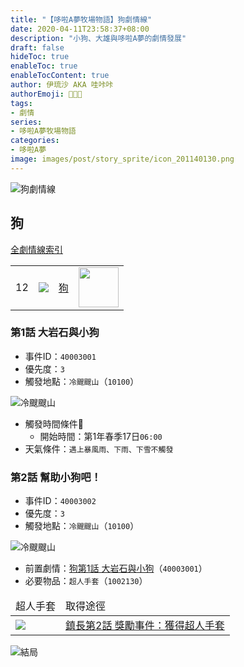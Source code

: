 ```yaml
---
title: "【哆啦A夢牧場物語】狗劇情線"
date: 2020-04-11T23:58:37+08:00
description: "小狗、大雄與哆啦A夢的劇情發展"
draft: false
hideToc: true
enableToc: true
enableTocContent: true
author: 伊琉沙 AKA 哇咔咔
authorEmoji: 👩🏿‍🚀
tags: 
- 劇情
series:
- 哆啦A夢牧場物語
categories:
- 哆啦A夢
image: images/post/story_sprite/icon_201140130.png
---
```

![狗劇情線](/images/post/story_texture2d/EventImage_3002.png)
## 狗
[全劇情線索引](../doraemon-story-index/#劇情線)
<table>
    <tr>
         <td>12</td>
         <td><img src= "/images/post/story_sprite/icon_201140130.png"></td>
         <td><a href="../doraemon-story-12">狗</a></td>
         <td><img width="64px" src= "/images/post/story_sprite/icon_201042000.png"></td>
    </tr>
</table>

### 第1話 大岩石與小狗
+ 事件ID：`40003001`
+ 優先度：`3`
+ 觸發地點：`冷颼颼山`（`10100`）

![冷颼颼山](/images/post/map/10100.png)
+ 觸發時間條件📆
    + 開始時間：第1年春季17日`06:00`
+ 天氣條件：`遇上暴風雨、下雨、下雪不觸發`

### 第2話 幫助小狗吧！
+ 事件ID：`40003002`
+ 優先度：`3`
+ 觸發地點：`冷颼颼山`（`10100`）

![冷颼颼山](/images/post/map/10100.png)
+ 前置劇情：[狗第1話 大岩石與小狗](#第1話-大岩石與小狗)（`40003001`）
+ 必要物品：`超人手套`（`1002130`）
<table>
    <thead>
        <tr>
            <td>超人手套</td>
            <td>取得途徑</td>
        </tr>
    </thead>
    <tr>
        <td><img src= "/images/post/story_sprite/icon_1002130.png"></td>
        <td><a href="../doraemon-story-09#獲得超人手套">鎮長第2話 獎勵事件：獲得超人手套</a></td>
    </tr>
</table>

![結局](/images/post/story_texture2d/EventImage_3002.png)